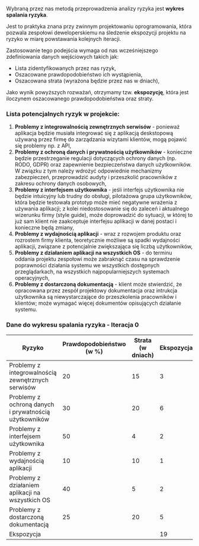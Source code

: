 Wybraną przez nas metodą przeprowadzenia analizy ryzyka jest **wykres spalania ryzyka**.

Jest to praktyka znana przy zwinnym projektowaniu oprogramowania, która pozwala zespołowi deweloperskiemu na śledzenie ekspozycji projektu na ryzyko w miarę powstawania kolejnych iteracji.

Zastosowanie tego podejścia wymaga od nas wcześniejszego zdefiniowania danych wejściowych takich jak:

- Lista zidentyfikowanych przez nas ryzyk,
- Oszacowane prawdopodobieństwo ich wystąpienia,
- Oszacowana strata (wyrażona będzie przez nas w dniach),

Jako wynik powyższych rozważań, otrzymamy tzw. **ekspozycję**, która jest iloczynem oszacowanego prawdopodobieństwa oraz straty.

### Lista potencjalnych ryzyk w projekcie:

1. **Problemy z integrowalnością zewnętrznych serwisów** - ponieważ aplikacja będzie musiała integrować się z aplikacją deskstopową używaną przez firmę do zarządzania wizytami klientów, mogą pojawić się problemy np. z API,
2. **Problemy z ochroną danych i prywatnością użytkowników** - konieczne będzie przestrzeganie regulacji dotyczących ochrony danych (np. RODO, GDPR) oraz zapewnienie bezpieczeństwa danych użytkowników. W związku z tym należy wdrożyć odpowiednie mechanizmy zabezpieczeń, przeprowadzić audyty i przeszkolić pracowników z zakresu ochrony danych osobowych,
3. **Problemy z interfejsem użytkownika** - jeśli interfejs użytkownika nie będzie intuicyjny lub trudny do obsługi, pilotażowa grupa użytkowników, która będzie testowała prototyp może mieć negatywne wrażenia z używania aplikacji; z kolei niedostosowanie się do zaleceń i aktualnego wizerunku firmy (style guide), może doprowadzić do sytuacji, w której to już sam klient nie zaakceptuje interfejsu aplikacji w danej postaci i konieczne będą zmiany,
4. **Problemy z wydajnością aplikacji** - wraz z rozwojem produktu oraz rozrostem firmy klienta, teoretycznie możliwe są spadki wydajności aplikacji, związane z potencjalnie zwiększająca się liczbą użytkowników,
5. **Problemy z działaniem aplikacji na wszystkich OS** - do terminu oddania projektu zespołowi może zabraknąć czasu na sprawdzenie poprawności działania systemu we wszystkich dostępnych przeglądarkach, na wszystkich najpopularniejszych systemach operacyjnych,
6. **Problemy z dostarczoną dokumentacją** - klient może stwierdzić, że opracowana przez zespół projektowy dokumentacja oraz intrukcja użytkownika są niewystarczające do przeszkolenia pracowników i klientów; może wymagać więcej dokumentów opisujących działanie systemu.

### Dane do wykresu spalania ryzyka - Iteracja 0

| Ryzyko                                                | Prawdopodobieństwo (w %) | Strata (w dniach) | Ekspozycja |
| ----------------------------------------------------- | ------------------------ | ----------------- | ---------- |
| Problemy z integrowalnością zewnętrznych serwisów     | 20                       | 15                | 3          |
| Problemy z ochroną danych i prywatnością użytkowników | 30                       | 20                | 6          |
| Problemy z interfejsem użytkownika                    | 50                       | 4                 | 2          |
| Problemy z wydajnością aplikacji                      | 10                       | 10                | 1          |
| Problemy z działaniem aplikacji na wszystkich OS      | 40                       | 5                 | 2          |
| Problemy z dostarczoną dokumentacją                   | 25                       | 20                | 5          |
| Ekspozycja                                            |                          |                   | 19         |
